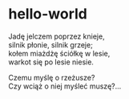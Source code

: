 # hello-world

Jadę jelczem poprzez knieje,  
silnik płonie, silnik grzeje;  
kołem miażdżę ściółkę w lesie,  
warkot się po lesie niesie.  

Czemu myślę o rzeżusze?  
Czy wciąż o niej myśleć muszę?...
